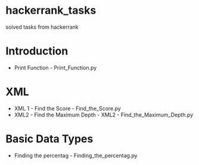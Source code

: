 # hackerrank_tasks
solved tasks from hackerrank
# Introduction
* Print Function - Print_Function.py
# XML
* XML 1 - Find the Score - Find_the_Score.py
* XML2 - Find the Maximum Depth - XML2 - Find_the_Maximum_Depth.py
#  Basic Data Types
* Finding the percentag - Finding_the_percentag.py
